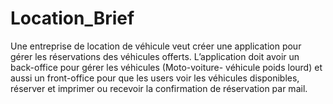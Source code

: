 # Location_Brief
Une entreprise de location de véhicule veut créer une application pour gérer les réservations des véhicules offerts. L’application doit avoir un back-office pour gérer les véhicules (Moto-voiture- véhicule poids lourd) et aussi un front-office pour que les users voir les véhicules disponibles, réserver et imprimer ou recevoir la confirmation de réservation par mail.
